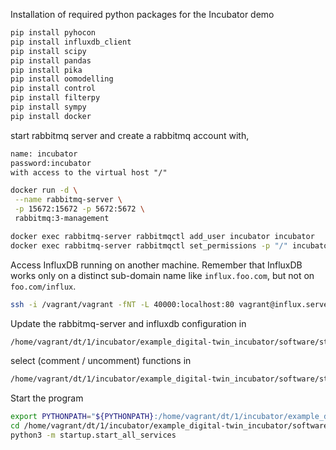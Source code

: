 Installation of required python packages for the Incubator demo

```bash
pip install pyhocon
pip install influxdb_client
pip install scipy 
pip install pandas  
pip install pika  
pip install oomodelling 
pip install control  
pip install filterpy 
pip install sympy  
pip install docker  
```

start rabbitmq server and create a rabbitmq account with,

```txt
name: incubator  
password:incubator   
with access to the virtual host "/"
```

```bash
docker run -d \
 --name rabbitmq-server \
 -p 15672:15672 -p 5672:5672 \
 rabbitmq:3-management

docker exec rabbitmq-server rabbitmqctl add_user incubator incubator
docker exec rabbitmq-server rabbitmqctl set_permissions -p "/" incubator ".*" ".*" ".*"
```

Access InfluxDB running on another machine. Remember that InfluxDB works only on a distinct sub-domain name like `influx.foo.com`, but not on `foo.com/influx`.

```bash
ssh -i /vagrant/vagrant -fNT -L 40000:localhost:80 vagrant@influx.server2.com
```


Update the rabbitmq-server and influxdb configuration in 

```bash
/home/vagrant/dt/1/incubator/example_digital-twin_incubator/software/startup.conf
```

select (comment / uncomment) functions in  

```bash
/home/vagrant/dt/1/incubator/example_digital-twin_incubator/software/startup/start_all_services.py
```

Start the program

```bash
export PYTHONPATH="${PYTHONPATH}:/home/vagrant/dt/1/incubator/example_digital-twin_incubator/software/incubator"
cd /home/vagrant/dt/1/incubator/example_digital-twin_incubator/software
python3 -m startup.start_all_services
```
